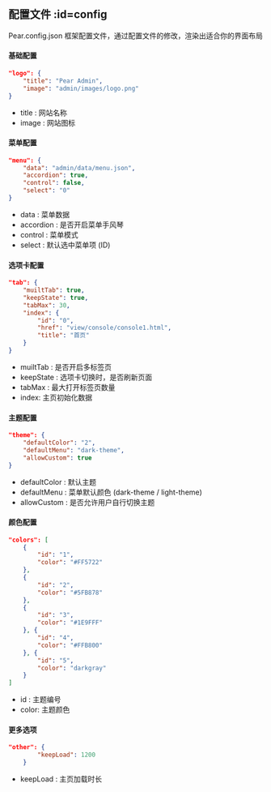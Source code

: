 ## 配置文件  :id=config

Pear.config.json 框架配置文件，通过配置文件的修改，渲染出适合你的界面布局


#### 基础配置

```json
"logo": {
	"title": "Pear Admin",
	"image": "admin/images/logo.png"
}
```

- title : 网站名称
- image : 网站图标


#### 菜单配置

```json
"menu": {
	"data": "admin/data/menu.json",
	"accordion": true,
	"control": false,
	"select": "0"
}
```

- data : 菜单数据
- accordion : 是否开启菜单手风琴
- control : 菜单模式
- select : 默认选中菜单项 (ID)

#### 选项卡配置

```json
"tab": {
	"muiltTab": true,
	"keepState": true,
	"tabMax": 30,
	"index": {
		"id": "0",
		"href": "view/console/console1.html",
		"title": "首页"
	}
}
```

- muiltTab : 是否开启多标签页
- keepState : 选项卡切换时，是否刷新页面
- tabMax : 最大打开标签页数量
- index: 主页初始化数据

#### 主题配置

```json
"theme": {
	"defaultColor": "2",
	"defaultMenu": "dark-theme",
	"allowCustom": true
}
```

- defaultColor : 默认主题
- defaultMenu : 菜单默认颜色 (dark-theme / light-theme)
- allowCustom : 是否允许用户自行切换主题

#### 颜色配置

```json
"colors": [
	{
		"id": "1",
		"color": "#FF5722"
	},
	{
		"id": "2",
		"color": "#5FB878"
	},
	{
		"id": "3",
		"color": "#1E9FFF"
	}, {
		"id": "4",
		"color": "#FFB800"
	}, {
		"id": "5",
		"color": "darkgray"
	}
]
```

- id : 主题编号
- color: 主题颜色

#### 更多选项

```json
"other": {
		"keepLoad": 1200
	}
```
- keepLoad : 主页加载时长
